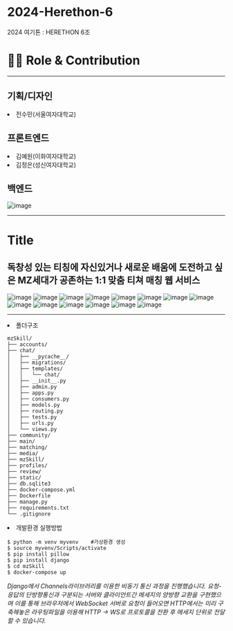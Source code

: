 # 2024-Herethon-6
2024 여기톤 : HERETHON 6조


<h1>👨‍💻 Role & Contribution</h1>
<hr>
<h2>기획/디자인</h2>

<li>전수민(서울여자대학교)</li>

<h2>프론트엔드</h2>

<li>김예원(이화여자대학교)</li>
<li>김정은(성신여자대학교)</li>

<h2>백엔드</h2>

![image](https://github.com/user-attachments/assets/cb9ad053-37eb-4d37-b099-4b0e93ed90a8)


<hr>
<h1>Title</h1>
<h2>독창성 있는 티칭에 자신있거나 새로운 배움에 도전하고 싶은 MZ세대가 공존하는 1:1 맞춤 티쳐 매칭 웹 서비스</h2>

![image](https://github.com/user-attachments/assets/f372bf6d-86dd-4e4e-bcde-a3bd8ff74ada)
![image](https://github.com/user-attachments/assets/bb5472ff-db8b-4957-9a70-c2e20c0a5e9b)
![image](https://github.com/user-attachments/assets/69410a63-19f3-4bd7-a9eb-3f837831bba5)
![image](https://github.com/user-attachments/assets/c4565fc4-69f8-4c4e-b0e3-d5175752032d)
![image](https://github.com/user-attachments/assets/9923fce5-bdb9-4a73-aea4-0f8e92ea264d)
![image](https://github.com/user-attachments/assets/83184a5a-fd6b-4bae-8463-b40312e6ac2d)
![image](https://github.com/user-attachments/assets/e8b2cbcf-de54-4437-99f0-5375207657ba)
![image](https://github.com/user-attachments/assets/34c9df14-633d-49c3-a023-042180412eac)
![image](https://github.com/user-attachments/assets/88c26b98-082c-4a75-b723-dce7d2462c98)
![image](https://github.com/user-attachments/assets/b394c373-ee18-4379-8b4d-fcfbbe0b64a7)
![image](https://github.com/user-attachments/assets/dc421d92-26d5-4c7a-87aa-cc2b1dbcca7e)
![image](https://github.com/user-attachments/assets/4d8f53ba-b4bf-4613-ba9c-232f5db6fb29)
![image](https://github.com/user-attachments/assets/79a68288-0ed0-4c9d-b42b-54d343ce3abf)
![image](https://github.com/user-attachments/assets/7d8e11b7-6c8b-44d7-a2ff-19379e3cf1f6)
<hr>
<li>폴더구조</li>

```
mzSkill/
├── accounts/
├── chat/
│   ├── __pycache__/
│   ├── migrations/
│   ├── templates/
│   │   └── chat/
│   ├── __init__.py
│   ├── admin.py
│   ├── apps.py
│   ├── consumers.py
│   ├── models.py
│   ├── routing.py
│   ├── tests.py
│   ├── urls.py
│   └── views.py
├── community/
├── main/
├── matching/
├── media/
├── mzSkill/
├── profiles/
├── review/
├── static/
├── db.sqlite3
├── docker-compose.yml
├── Dockerfile
├── manage.py
├── requirements.txt
└── .gitignore
```


<li>개발환경 실행방법</li>

```
$ python -m venv myvenv    #가상환경 생성
$ source myvenv/Scripts/activate
$ pip install pillow
$ pip install django
$ cd mzSkill
$ docker-compose up
```
*Django에서 Channels라이브러리를 이용한 비동기 통신 과정을 진행했습니다.
요청-응답의 단방향통신과 구분되는 서버와 클라이언트간 메세지의 양방향 교환을 구현했으며 이를 통해 브라우저에서 WebSocket 서버로 요청이 들어오면 HTTP에서는 미리 구축해놓은 라우팅파일을 이용해 HTTP -> WS로 프로토콜을 전환 후 메세지 단위로 전달할 수 있습니다.*

